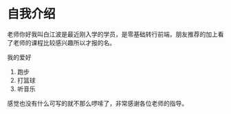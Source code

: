 # 自我介绍
老师你好我叫白江波是最近刚入学的学员，是零基础转行前端，朋友推荐的加上看了老师的课程比较感兴趣所以才报的名。

我的爱好
1. 跑步
2. 打篮球
3. 听音乐
   
感觉也没有什么可写的就不那么啰嗦了，非常感谢各位老师的指导。